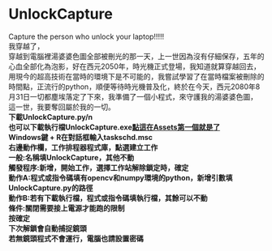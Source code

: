 # UnlockCapture<br>
Capture the person who unlock your laptop!!!!!<br>
我穿越了，<br>
穿越到電腦裡湯婆婆色圖全部被刪光的那一天，上一世因為沒有仔細保存，五年的心血全部化為泡影，好在西元2050年，時光機正式登場，我知道就算穿越回去，用現今的超高技術在當時的環境下是不可能的，我嘗試學習了在當時檔案被刪除的時間點，正流行的python，順便等待時光機普及化，終於在今天，西元2080年8月31日一切都塵埃落定了下來，我準備了一個小程式，來守護我的湯婆婆色圖，這一世，我要奪回屬於我的一切。<br>
**下載UnlockCapture.py/n**<br>
**也可以下載執行檔UnlockCapture.exe[點這在Assets第一個就是了](https://github.com/Dokira222/UnlockCapture/releases)**<br>
**Windows鍵 + R在對話框輸入taskschd.msc**<br>
**右邊動作欄，工作排程器程式庫，點選建立工作**<br>
**一般:名稱填UnlockCapture，其他不動**<br>
**觸發程序:新增，開始工作，選擇工作站解除鎖定時，確定**<br>
**動作A:程式或指令碼填有opencv和numpy環境的python，新增引數填UnlockCapture.py的路徑**<br>
**動作B:若有下載執行檔，程式或指令碼填執行檔，其餘可以不動**<br>
**條件:關閉需要接上電源才能跑的限制**<br>
**按確定**<br>
**下次解鎖會自動捕捉鏡頭**<br>
**若無鏡頭程式不會運行，電腦也請設置密碼**

